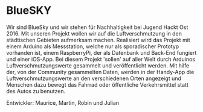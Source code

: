 # BlueSKY
Wir sind BlueSky und wir stehen für Nachhaltigkeit
bei Jugend Hackt Ost 2016. Mit unseren Projekt
wollen wir auf die Luftverschmutzung in den städtischen
Gebieten aufmerksam machen. Realisiert wird das Projekt
mit einem Arduino als Messstation, welche nur als
sporadischer Prototyp vorhanden ist, einem RaspberryPi,
der als Datenbank und Back-End fungiert und einer iOS-App.
Bei diesem Projekt 'sollen' auf aller Welt durch Arduinos
Luftverschmutzungswerte gesammelt und veröffentlicht
werden. Mit hilfe der, von der Community gesammelten
Daten, werden in der Handy-App die
Luftverschmutzungswerte an den verschiedenen Orten
angezeigt und Menschen dazu bewegt das Fahrrad oder
öffentliche Verkehrsmittel statt des Autos zu benutzen.

Entwickler: Maurice, Martin, Robin und Julian